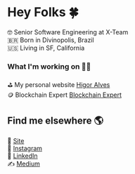 # Hey Folks 🍀

🤓 Senior Software Engineering at X-Team <br>
🇧🇷 Born in Divinopolis, Brazil <br>
🇺🇸 Living in SF, California

### What I'm working on 👨‍💻

⛳️ My personal website [Higor Alves](https://www.higoralves.dev) <br>
🪙 Blockchain Expert [Blockchain Expert](https://www.blockchainexpert.com.br)

## Find me elsewhere 🌎
🚀 [Site](https://www.higoralves.dev) <br>
📸 [Instagram](https://www.instagram.com/higoralves.dev/) <br>
💼 [LinkedIn](https://www.linkedin.com/in/higoralvesdev/) <br>
✍️ [Medium](https://medium.com/@higorhaalves)
